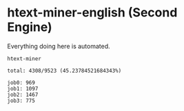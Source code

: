 # htext-miner-english (Second Engine)

Everything doing here is automated.

```
htext-miner

total: 4308/9523 (45.23784521684343%)

job0: 969
job1: 1097
job2: 1467
job3: 775
```